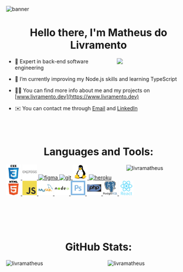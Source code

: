 ![banner](https://i.imgur.com/7Qhov4Z.jpg)

<h1 align="center">Hello there, I'm Matheus do Livramento</h1>

<img src="https://i.imgur.com/J7V59Su.png" width="40%" align="right">

<div align="left">

  - 🏦 Expert in back-end software engineering

  - 🌱 I’m currently improving my Node.js skills and learning TypeScript

  - 👨‍💻 You can find more info about me and my projects on [www.livramento.dev](https://www.livramento.dev)
  
  - ✉️ You can contact me through <a target="_blank" href="mailto:hire.livramento@gmail.com">Email</a> and <a href="https://www.linkedin.com/in/livramatheus" target="_blank">LinkedIn</a>
</div>

<br /><br />

<h1 align="center">Languages and Tools:</h1>

<img align="right" width="35%" src="https://github-readme-stats.vercel.app/api/top-langs?username=livramatheus&show_icons=true&theme=dracula&locale=en&layout=compact" alt="livramatheus" />

<div align="left">
  <a href="https://www.w3schools.com/css/" target="_blank" rel="noreferrer"><img src="https://raw.githubusercontent.com/devicons/devicon/master/icons/css3/css3-original-wordmark.svg" alt="css3" width="40" height="40"/>
  </a>
  <a href="https://expressjs.com" target="_blank" rel="noreferrer"><img src="https://raw.githubusercontent.com/devicons/devicon/master/icons/express/express-original-wordmark.svg" alt="express" width="40" height="40"/>
  </a>
  <a href="https://www.figma.com/" target="_blank" rel="noreferrer"><img src="https://www.vectorlogo.zone/logos/figma/figma-icon.svg" alt="figma" width="40" height="40"/>
  </a>
  <a href="https://git-scm.com/" target="_blank" rel="noreferrer"><img src="https://www.vectorlogo.zone/logos/git-scm/git-scm-icon.svg" alt="git" width="40" height="40"/>
  </a>
  <a href="https://www.linux.org/" target="_blank" rel="noreferrer"><img src="https://raw.githubusercontent.com/devicons/devicon/master/icons/linux/linux-original.svg" alt="linux" width="40" height="40"/>
  </a>
  <a href="https://heroku.com" target="_blank" rel="noreferrer"><img src="https://www.vectorlogo.zone/logos/heroku/heroku-icon.svg" alt="heroku" width="40" height="40"/>
  </a>
  <a href="https://www.w3.org/html/" target="_blank" rel="noreferrer"><img src="https://raw.githubusercontent.com/devicons/devicon/master/icons/html5/html5-original-wordmark.svg" alt="html5" width="40" height="40"/>
  </a>
  <a href="https://developer.mozilla.org/en-US/docs/Web/JavaScript" target="_blank" rel="noreferrer"> <img src="https://raw.githubusercontent.com/devicons/devicon/master/icons/javascript/javascript-original.svg" alt="javascript" width="40" height="40"/>
  </a>
  <a href="https://www.mysql.com/" target="_blank" rel="noreferrer"><img src="https://raw.githubusercontent.com/devicons/devicon/master/icons/mysql/mysql-original-wordmark.svg" alt="mysql" width="40" height="40"/>
  </a>
  <a href="https://nodejs.org" target="_blank" rel="noreferrer"><img src="https://raw.githubusercontent.com/devicons/devicon/master/icons/nodejs/nodejs-original-wordmark.svg" alt="nodejs" width="40" height="40"/>
  </a>
  <a href="https://www.photoshop.com/en" target="_blank" rel="noreferrer"><img src="https://raw.githubusercontent.com/devicons/devicon/master/icons/photoshop/photoshop-line.svg" alt="photoshop" width="40" height="40"/>
  </a>
  <a href="https://www.php.net" target="_blank" rel="noreferrer"><img src="https://raw.githubusercontent.com/devicons/devicon/master/icons/php/php-original.svg" alt="php" width="40" height="40"/>
  </a> 
  <a href="https://www.postgresql.org" target="_blank" rel="noreferrer"><img src="https://raw.githubusercontent.com/devicons/devicon/master/icons/postgresql/postgresql-original-wordmark.svg" alt="postgresql" width="40" height="40"/>
  </a> 
  <a href="https://reactjs.org/" target="_blank" rel="noreferrer"><img src="https://raw.githubusercontent.com/devicons/devicon/master/icons/react/react-original-wordmark.svg" alt="react" width="40" height="40"/>
  </a>
</div>

<br /><br /><br /><br />

<h1 align="center">GitHub Stats:</h1>

<img align="left" width="45%" src="https://github-readme-stats.vercel.app/api?username=livramatheus&show_icons=true&theme=dracula&locale=en" alt="livramatheus" />

<img align="right" width="45%" src="https://github-readme-streak-stats.herokuapp.com/?user=livramatheus&theme=dracula" alt="livramatheus" />
